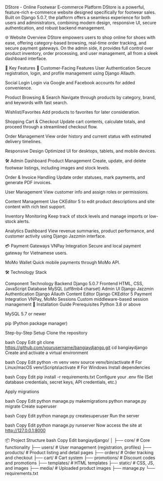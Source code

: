 DStore - Online Footwear E-commerce Platform
DStore is a powerful, feature-rich e-commerce website designed specifically for footwear sales. Built on Django 5.0.7, the platform offers a seamless experience for both users and administrators, combining modern design, responsive UI, secure authentication, and robust backend management.

🌐 Website Overview
DStore empowers users to shop online for shoes with ease, offering category-based browsing, real-time order tracking, and secure payment gateways. On the admin side, it provides full control over product inventory, order processing, and user management, all from a sleek dashboard interface.

🎯 Key Features
👟 Customer-Facing Features
User Authentication
Secure registration, login, and profile management using Django Allauth.

Social Login
Login via Google and Facebook accounts for added convenience.

Product Browsing & Search
Navigate through products by category, brand, and keywords with fast search.

Wishlist/Favorites
Add products to favorites for later consideration.

Shopping Cart & Checkout
Update cart contents, calculate totals, and proceed through a streamlined checkout flow.

Order Management
View order history and current status with estimated delivery timelines.

Responsive Design
Optimized UI for desktops, tablets, and mobile devices.

🛠️ Admin Dashboard
Product Management
Create, update, and delete footwear listings, including images and stock levels.

Order & Invoice Handling
Update order statuses, mark payments, and generate PDF invoices.

User Management
View customer info and assign roles or permissions.

Content Management
Use CKEditor 5 to edit product descriptions and site content with rich text support.

Inventory Monitoring
Keep track of stock levels and manage imports or low-stock alerts.

Analytics Dashboard
View revenue summaries, product performance, and customer activity using Django Jazzmin interface.

💳 Payment Gateways
VNPay Integration
Secure and local payment gateway for Vietnamese users.

MoMo Wallet
Quick mobile payments through MoMo API.

🛠️ Technology Stack

Component	Technology
Backend	Django 5.0.7
Frontend	HTML, CSS, JavaScript
Database	MySQL (utf8mb4 charset)
Admin UI	Django Jazzmin
Authentication	Django Allauth
Content Editor	Django CKEditor 5
Payment Integration	VNPay, MoMo
Sessions	Custom middleware-based session management
🚀 Installation Guide
Prerequisites
Python 3.8 or above

MySQL 5.7 or newer

pip (Python package manager)

Step-by-Step Setup
Clone the repository

bash
Copy
Edit
git clone https://github.com/yourusername/bangiaydjango.git
cd bangiaydjango
Create and activate a virtual environment

bash
Copy
Edit
python -m venv venv
source venv/bin/activate  # For Linux/macOS
venv\Scripts\activate     # For Windows
Install dependencies

bash
Copy
Edit
pip install -r requirements.txt
Configure your .env file
(Set database credentials, secret keys, API credentials, etc.)

Apply migrations

bash
Copy
Edit
python manage.py makemigrations
python manage.py migrate
Create superuser

bash
Copy
Edit
python manage.py createsuperuser
Run the server

bash
Copy
Edit
python manage.py runserver
Now access the site at http://127.0.0.1:8000

📦 Project Structure
bash
Copy
Edit
bangiaydjango/
│
├── core/               # Core functionality
├── users/              # User management (registration, profiles)
├── products/           # Product listing and detail pages
├── orders/             # Order tracking and checkout
├── cart/               # Cart system
├── promotions/         # Discount codes and promotions
├── templates/          # HTML templates
├── static/             # CSS, JS, and images
├── media/              # Uploaded product images
├── manage.py
└── requirements.txt
